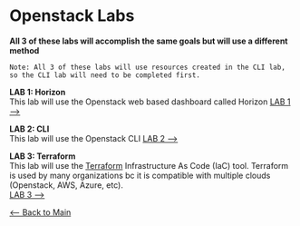 # Openstack Labs

**All 3 of these labs will accomplish the same goals but will use a different method**
```
Note: All 3 of these labs will use resources created in the CLI lab,
so the CLI lab will need to be completed first.
```

**LAB 1: Horizon**  
This lab will use the Openstack web based dashboard called Horizon 
[LAB 1 -->](Labs/horizon.md)

**LAB 2: CLI**  
This lab will use the Openstack CLI 
[LAB 2 -->](Labs/cli.md)

**LAB 3: Terraform**  
This lab will use the [Terraform](https://www.terraform.io/) Infrastructure As Code (IaC) tool.
Terraform is used by many organizations bc it is compatible with multiple clouds (Openstack, AWS, Azure, etc).  
[LAB 3 -->](Labs/terraform.md)


[<-- Back to Main](../README.md)
